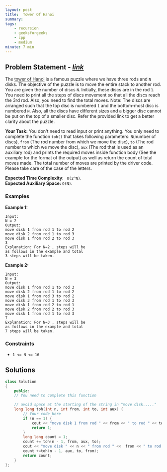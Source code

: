 ```yaml
---
layout: post
title:  Tower Of Hanoi
summary:
tags:
    - recursion
    - geeksforgeeks
    - cpp
    - medium
minute: 7 min
---
```


## Problem Statement - [*link*](https://practice.geeksforgeeks.org/problems/tower-of-hanoi-1587115621/1#)  

The [tower of Hanoi](https://en.wikipedia.org/wiki/Tower_of_Hanoi) is a famous puzzle where we have three rods and `N` disks. The objective of the puzzle is to move the entire stack to another rod. You are given the number of discs `N`. Initially, these discs are in the rod `1`. You need to print all the steps of discs movement so that all the discs reach the 3rd rod. Also, you need to find the total moves.
Note: The discs are arranged such that the top disc is numbered `1` and the bottom-most disc is numbered `N`. Also, all the discs have different sizes and a bigger disc cannot be put on the top of a smaller disc. Refer the provided link to get a better clarity about the puzzle.

**Your Task:** 
You don't need to read input or print anything. You only need to complete the function `toh()` that takes following parameters: `N`(number of discs), `from` (The rod number from which we move the disc), `to` (The rod number to which we move the disc), `aux` (The rod that is used as an auxiliary rod) and prints the required moves inside function body (See the example for the format of the output) as well as return the count of total moves made. The total number of moves are printed by the driver code.
Please take care of the case of the letters.

**Expected Time Complexity**: ` O(2^N)`.   
**Expected Auxiliary Space:**   `O(N)`.


### Examples

**Example 1:**   
```
Input:
N = 2
Output:
move disk 1 from rod 1 to rod 2
move disk 2 from rod 1 to rod 3
move disk 1 from rod 2 to rod 3
3
Explanation: For N=2 , steps will be
as follows in the example and total
3 steps will be taken.
```

**Example 2:**   
```
Input:
N = 3
Output:
move disk 1 from rod 1 to rod 3
move disk 2 from rod 1 to rod 2
move disk 1 from rod 3 to rod 2
move disk 3 from rod 1 to rod 3
move disk 1 from rod 2 to rod 1
move disk 2 from rod 2 to rod 3
move disk 1 from rod 1 to rod 3
7
Explanation: For N=3 , steps will be
as follows in the example and total
7 steps will be taken.
```

### Constraints

+ `1 <= N <= 16`

## Solutions

```cpp
class Solution
{
    public:
    // You need to complete this function

    // avoid space at the starting of the string in "move disk....."
    long long toh(int n, int from, int to, int aux) {
        // Your code here
        if (n == 1) {
            cout << "move disk 1 from rod " << from << " to rod " << to << endl;
            return 1;
        }
        long long count = 1;
        count += toh(n - 1, from, aux, to);
        cout << "move disk " << n << " from rod " <<  from << " to rod " << to << endl; 
        count +=toh(n - 1, aux, to, from);
        return count;
    }
};
```

